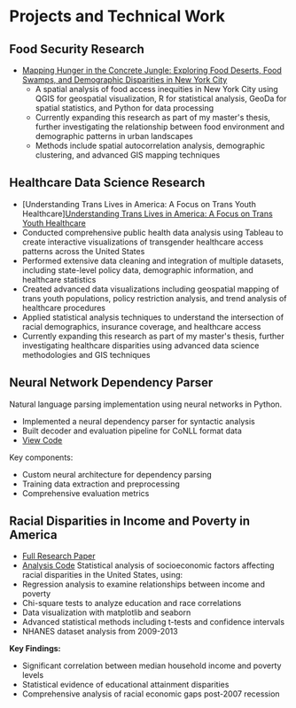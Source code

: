 # Projects and Technical Work

## Food Security Research
- [Mapping Hunger in the Concrete Jungle: Exploring Food Deserts, Food Swamps, and Demographic Disparities in New York City](Mapping%20Hunger%20in%20the%20Concrete%20Jungle_%20Exploring%20Food%20Deserts,%20Food%20Swamps,%20and%20Demographic%20Disparities%20in%20New%20York%20City%20(5).pdf)
  - A spatial analysis of food access inequities in New York City using QGIS for geospatial visualization, R for statistical analysis, GeoDa for spatial statistics, and Python for data processing
  - Currently expanding this research as part of my master's thesis, further investigating the relationship between food environment and demographic patterns in urban landscapes
  - Methods include spatial autocorrelation analysis, demographic clustering, and advanced GIS mapping techniques

## Healthcare Data Science Research 
- [Understanding Trans Lives in America: A Focus on Trans Youth Healthcare][Understanding Trans Lives in America: A Focus on Trans Youth Healthcare](Understanding%20Trans%20Lives%20in%20America_%20A%20Focus%20on%20Trans%20Youth%20Healthcare%20(9).pdf)
 - Conducted comprehensive public health data analysis using Tableau to create interactive visualizations of transgender healthcare access patterns across the United States
 - Performed extensive data cleaning and integration of multiple datasets, including state-level policy data, demographic information, and healthcare statistics
 - Created advanced data visualizations including geospatial mapping of trans youth populations, policy restriction analysis, and trend analysis of healthcare procedures
 - Applied statistical analysis techniques to understand the intersection of racial demographics, insurance coverage, and healthcare access
 - Currently expanding this research as part of my master's thesis, further investigating healthcare disparities using advanced data science methodologies and GIS techniques

## Neural Network Dependency Parser
Natural language parsing implementation using neural networks in Python.
- Implemented a neural dependency parser for syntactic analysis
- Built decoder and evaluation pipeline for CoNLL format data
- [View Code](https://github.com/arianarang4/neural-dependency-parser)

Key components:
- Custom neural architecture for dependency parsing
- Training data extraction and preprocessing
- Comprehensive evaluation metrics

## Racial Disparities in Income and Poverty in America
- [Full Research Paper](https://github.com/arianarang4/projects-github-pages/blob/main/Racial%20Disparities%20in%20Income%20and%20Poverty%20with%20Python%20Code)
- [Analysis Code](https://github.com/arianarang4/projects-github-pages/blob/main/Python%20Code%20for%20Racial%20Disparities%20Paper)
Statistical analysis of socioeconomic factors affecting racial disparities in the United States, using:
- Regression analysis to examine relationships between income and poverty
- Chi-square tests to analyze education and race correlations
- Data visualization with matplotlib and seaborn
- Advanced statistical methods including t-tests and confidence intervals
- NHANES dataset analysis from 2009-2013

**Key Findings:**
- Significant correlation between median household income and poverty levels
- Statistical evidence of educational attainment disparities
- Comprehensive analysis of racial economic gaps post-2007 recession

